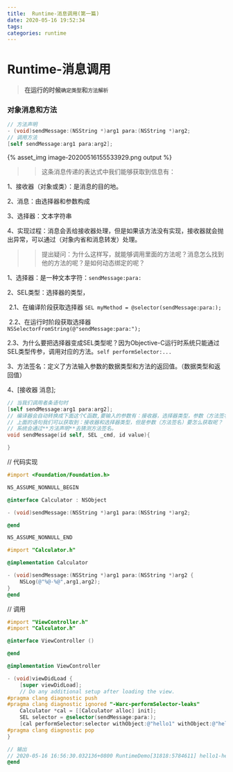 ```yaml
---
title:  Runtime-消息调用(第一篇)
date: 2020-05-16 19:52:34
tags:
categories: runtime
---
```


# Runtime-消息调用

> **在运行的时候`确定类型`和`方法解析`**

### 对象消息和方法

```objective-c
// 方法声明
- (void)sendMessage:(NSString *)arg1 para:(NSString *)arg2;
// 调用方法
[self sendMessage:arg1 para:arg2];
```

{% asset_img image-20200516155533929.png output %}

> > 这条消息传递的表达式中我们能够获取到信息有：

1、接收器（对象或类）：是消息的目的地。

2、消息：由选择器和参数构成

3、选择器：文本字符串

4、实现过程：消息会丢给接收器处理，但是如果该方法没有实现，接收器就会抛出异常，可以通过（对象内省和消息转发）处理。



> > 提出疑问：为什么这样写，就能够调用里面的方法呢？消息怎么找到他的方法的呢？是如何动态绑定的呢？

1、选择器：是一种文本字符：`sendMessage:para:`

2、SEL类型：选择器的类型， 

​		2.1、在编译阶段获取选择器 `SEL myMethod = @selector(sendMessage:para:);`

​		2.2、在运行时阶段获取选择器 `NSSelectorFromString(@"sendMessage:para:");`

​		2.3、为什么要把选择器变成SEL类型呢？因为Objective-C运行时系统只能通过SEL类型传参，调用对应的方法。`self performSelector:...`

3、方法签名：定义了方法输入参数的数据类型和方法的返回值。（数据类型和返回值）



4、[接收器  消息];

```objective-c
// 当我们调用者条语句时
[self sendMessage:arg1 para:arg2];
// 编译器会自动转换成下面这个C函数,要输入的参数有：接收器，选择器类型，参数（方法签名）。
// 上面的语句我们可以获取到：接收器和选择器类型，但是参数（方法签名）要怎么获取呢？
// 系统会通过**方法声明**去猜测方法签名。
void sendMessage(id self, SEL _cmd, id value){

}
```



// 代码实现

```objective-c
#import <Foundation/Foundation.h>

NS_ASSUME_NONNULL_BEGIN

@interface Calculator : NSObject

- (void)sendMessage:(NSString *)arg1 para:(NSString *)arg2;

@end

NS_ASSUME_NONNULL_END
```

```objective-c
#import "Calculator.h"

@implementation Calculator

- (void)sendMessage:(NSString *)arg1 para:(NSString *)arg2 {
    NSLog(@"%@-%@",arg1,arg2);
}
@end

```

// 调用

```objective-c
#import "ViewController.h"
#import "Calculator.h"

@interface ViewController ()

@end

@implementation ViewController

- (void)viewDidLoad {
    [super viewDidLoad];
    // Do any additional setup after loading the view.
#pragma clang diagnostic push
#pragma clang diagnostic ignored "-Warc-performSelector-leaks"
    Calculator *cal = [[Calculator alloc] init];
    SEL selector = @selector(sendMessage:para:);
    [cal performSelector:selector withObject:@"hello1" withObject:@"hello2"];
#pragma clang diagnostic pop
}

// 输出
// 2020-05-16 16:56:30.032136+0800 RuntimeDemo[31818:5784611] hello1-hello2
@end

```

